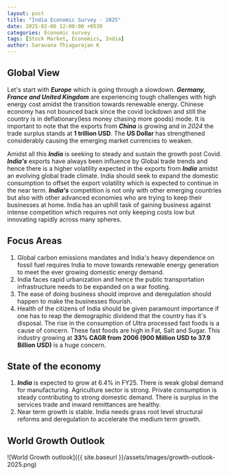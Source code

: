 ```yaml
---
layout: post
title: "India Economic Survey - 2025"
date: 2025-02-06 12:00:00 +0530
categories: Economic survey
tags: [Stock Market, Economics, India]
author: Saravana Thiagarajan K
---
```


## Global View
Let's start with ***Europe*** which is going through a slowdown. ***Germany, France and United Kingdom*** are experiencing tough challenges with high energy cost amidst the transition towards renewable energy. Chinese economy has not bounced back since the covid lockdown and still the country is in deflationary(less money chasing more goods) mode. It is important to note that the exports from ***China*** is growing and in *2024* the trade surplus stands at **1 trillion USD**. The **US Dollar** has strengthened considerably causing the emerging market currencies to weaken.

Amidst all this ***India*** is seeking to steady and sustain the growth post Covid. ***India's*** exports have always been influence by Global trade trends and hence there is a higher volatility expected in the exports from ***India*** amidst an evolving global trade climate. India should seek to expand the domestic consumption to offset the export volatility which is expected to continue in the near term. ***India's*** competition is not only with other emerging countries but also with other advanced economies who are trying to keep their businesses at home. India has an uphill task of gaining business against intense competition which requires not only keeping costs low but innovating rapidly across many spheres. 

## Focus Areas 
1. Global carbon emissions mandates and India's heavy dependence on fossil fuel requires India to move towards renewable energy generation to meet the ever growing domestic energy demand.
2. India faces rapid urbanization and hence the public transportation infrastructure needs to be expanded on a war footing. 
3. The ease of doing business should improve and deregulation should happen to make the businesses flourish.
4. Health of the citizens of India should be given paramount importance if one has to reap the demographic dividend that the country has it's disposal. The rise in the consumption of Ultra processed fast foods is a cause of concern. These fast foods are high in Fat, Salt and Sugar. This industry growing at **33% CAGR from 2006 (900 Million USD to 37.9 Billion USD)** is a huge concern.

## State of the economy
1. ***India*** is expected to grow at 6.4% in FY25. There is weak global demand for manufacturing. Agriculture sector is strong. Private consumption is steady contributing to strong domestic demand. There is surplus in the services trade and inward remittances are healthy.
2. Near term growth is stable. India needs grass root level structural reforms and deregulation to accelerate the medium term growth. 

## World Growth Outlook

![World Growth outlook]({{ site.baseurl }}/assets/images/growth-outlook-2025.png)

